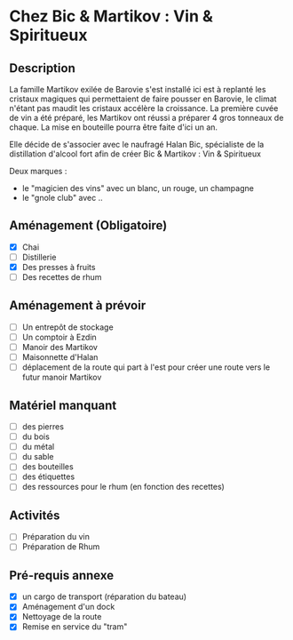 # Chez Bic & Martikov : Vin & Spiritueux
## Description
La famille Martikov exilée de Barovie s'est installé ici est à replanté les cristaux magiques qui permettaient de faire pousser en Barovie, le climat n'étant pas maudit les cristaux accélère la croissance. La première cuvée de vin a été préparé, les Martikov ont réussi a préparer 4 gros tonneaux de chaque. La mise en bouteille pourra être faite d'ici un an.

Elle décide de s'associer avec le naufragé Halan Bic, spécialiste de la distillation d'alcool fort afin de créer Bic & Martikov : Vin & Spiritueux

Deux marques :
* le "magicien des vins" avec un blanc, un rouge, un champagne
* le "gnole club" avec ..
## Aménagement (Obligatoire)
- [x] Chai
- [ ] Distillerie
- [x] Des presses à fruits
- [ ] Des recettes de rhum

## Aménagement à prévoir
- [ ] Un entrepôt de stockage
- [ ] Un comptoir à Ezdin
- [ ] Manoir des Martikov
- [ ] Maisonnette d'Halan
- [ ] déplacement de la route qui part à l'est pour créer une route vers le futur manoir Martikov

## Matériel manquant
- [ ] des pierres
- [ ] du bois
- [ ] du métal
- [ ] du sable
- [ ] des bouteilles
- [ ] des étiquettes
- [ ] des ressources pour le rhum (en fonction des recettes)

## Activités
- [ ] Préparation du vin
- [ ] Préparation de Rhum

## Pré-requis annexe
- [x] un cargo de transport (réparation du bateau)
- [x] Aménagement d'un dock
- [x] Nettoyage de la route
- [x] Remise en service du "tram"